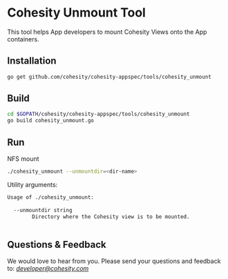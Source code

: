 Cohesity Unmount Tool
=================

This tool helps App developers to mount Cohesity Views onto the App 
containers. 

## Installation

```bash
go get github.com/cohesity/cohesity-appspec/tools/cohesity_unmount
```

## Build

```bash
cd $GOPATH/cohesity/cohesity-appspec/tools/cohesity_unmount
go build cohesity_unmount.go
```

## Run

NFS mount 
```bash
./cohesity_unmount --unmountdir=<dir-name>
```

Utility arguments:
```bash
Usage of ./cohesity_unmount:
  
  --unmountdir string
    	Directory where the Cohesity view is to be mounted.
 
```

## Questions & Feedback
We would love to hear from you. Please send your questions and feedback to: 
*developer@cohesity.com*
